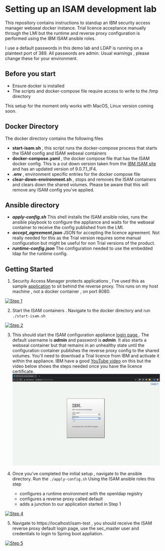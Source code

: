 # Setting up an ISAM development lab
This repository contains instructions to standup an IBM security access manager webseal docker instance.
Trial licence acceptance manually through the LMI but the runtime and reverse proxy configuration is performed using 
the IBM ISAM ansible roles.

<aside class="warning">
I use a default passwords in this demo lab and LDAP is running on a plaintext port of 389. All passwords are admin. Usual warnings , please change these for your environment. 

</aside>




## Before you start
- Ensure docker is installed
- The scripts and docker-compose file require access to write to the /tmp directory

<aside class="notice">
This setup for the moment only works with MacOS, Linux version coming soon. 

</aside>

## Docker Directory
The docker directory contains the following files
 - **start-isam.sh** , this script runs the docker-compose process that starts the ISAM config and ISAM webseal containers
 - **docker-compose.yaml** , the docker compose file that has the ISAM docker config. This is a cut down version taken from the [IBM ISAM site](https://www.ibm.com/support/knowledgecenter/en/SSPREK_9.0.6/com.ibm.isam.doc/admin/concept/con_docker_compose.html) and has an updated version of 9.0.7.1_IF4. 
 - **.env** , environment specific entries for the docker compose file
 - **clear-down-environment.sh** , stops and removes the ISAM containers and clears down the shared volumes. Please be aware that 
   this will remove any ISAM config you've applied.


## Ansible directory
- ***apply-config.sh*** This shell installs the ISAM ansible roles, runs the ansible playbook to configure the appliance and waits for the webseal container to receive the config published from the LMI. 
- ***accept_agreement.json*** JSON for accepting the licence agreement. Not really needed for this as the Trial version requires some
manual configuration but might be useful for non Trial versions of the product.
- ***runtime-config.json*** The configuration needed to use the embedded ldap for the runtime config.

## Getting Started
1. Security Access Manager protects applications , I've used this as sample [application](https://github.com/spring-guides/gs-spring-boot/tree/master/complete) to sit behind the reverse proxy. This runs on my host machine , not a docker container , on port 8080.

[![Step 1](https://res.cloudinary.com/dnrfrgcar/image/upload/v1589628519/SAM-thumbnail_ptkpgo.png )](http://www.youtube.com/watch?v=chhJCSivNnM "Step 1")

2. Start the ISAM containers . Navigate to the docker directory and run `./start-isam.sh`

[![Step 2](https://res.cloudinary.com/dnrfrgcar/image/upload/v1589635988/Screenshot_2020-05-16_at_14.32.33_ovfczk.png)](https://youtu.be/gIDX8AkmT_A "Step 2")



3. This should start the ISAM configuration appliance [login page ](https://localhost:9443/core/login). The default username is ***admin*** and password is ***admin***. It also starts a webseal container but that remains in an unhealthy state until the configuration container publishes the reverse proxy config to the shared volumes. You'll need to download a Trial licence from IBM and activate it within the appliance. IBM have a good [YouTube video](https://youtu.be/2gmlr8sjkkE) on this but the video below shows the steps needed once you have the licence certificate.
[![Step 3](/images/isam-login.png )](https://youtu.be/DDjX1yKlc7I "Step 3")


4. Once you've completed the initial setup , navigate to the ansible directory. Run the `./apply-config.sh` 
   Using the ISAM ansible roles this step
    - configures a runtime environment with the openldap registry
    - configures a reverse proxy called default
    - adds a junction to our application started in Step 1

[![Step 4](https://res.cloudinary.com/dnrfrgcar/image/upload/v1589637467/Screenshot_2020-05-16_at_14.57.18_hv94bz.png)](https://youtu.be/kne8zdncOsw "Step 4")


5. Navigate to https://localhost/isam-test , you should receive the ISAM reverse proxy default login page,  use the sec_master user and credentials to login to Spring boot appliation.

[![Step 5](https://res.cloudinary.com/dnrfrgcar/image/upload/v1589639237/Screenshot_2020-05-16_at_15.26.56_eezbvw.png)](https://youtu.be/3xUtH6UcyIA "Step 5")


 

